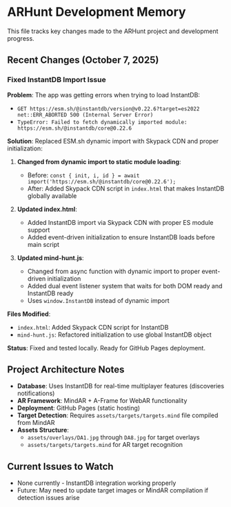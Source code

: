 # ARHunt Development Memory

This file tracks key changes made to the ARHunt project and development progress.

## Recent Changes (October 7, 2025)

### Fixed InstantDB Import Issue
**Problem**: The app was getting errors when trying to load InstantDB:
- `GET https://esm.sh/@instantdb/version@v0.22.6?target=es2022 net::ERR_ABORTED 500 (Internal Server Error)`
- `TypeError: Failed to fetch dynamically imported module: https://esm.sh/@instantdb/core@0.22.6`

**Solution**: Replaced ESM.sh dynamic import with Skypack CDN and proper initialization:

1. **Changed from dynamic import to static module loading**:
   - Before: `const { init, i, id } = await import('https://esm.sh/@instantdb/core@0.22.6');`
   - After: Added Skypack CDN script in `index.html` that makes InstantDB globally available

2. **Updated index.html**:
   - Added InstantDB import via Skypack CDN with proper ES module support
   - Added event-driven initialization to ensure InstantDB loads before main script

3. **Updated mind-hunt.js**:
   - Changed from async function with dynamic import to proper event-driven initialization
   - Added dual event listener system that waits for both DOM ready and InstantDB ready
   - Uses `window.InstantDB` instead of dynamic import

**Files Modified**:
- `index.html`: Added Skypack CDN script for InstantDB
- `mind-hunt.js`: Refactored initialization to use global InstantDB object

**Status**: Fixed and tested locally. Ready for GitHub Pages deployment.

## Project Architecture Notes

- **Database**: Uses InstantDB for real-time multiplayer features (discoveries notifications)
- **AR Framework**: MindAR + A-Frame for WebAR functionality
- **Deployment**: GitHub Pages (static hosting)
- **Target Detection**: Requires `assets/targets/targets.mind` file compiled from MindAR
- **Assets Structure**: 
  - `assets/overlays/DA1.jpg` through `DA8.jpg` for target overlays
  - `assets/targets/targets.mind` for AR target recognition

## Current Issues to Watch
- None currently - InstantDB integration working properly
- Future: May need to update target images or MindAR compilation if detection issues arise